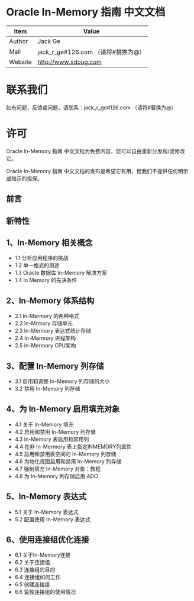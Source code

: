 # Oracle In-Memory 指南 中文文档

|Item|Value|
|---|---|
|Author|Jack Ge|
|Mail|jack_r_ge#126.com （请将#替换为@）|
|Website|http://www.sdoug.com |

# 联系我们

如有问题，反馈或问题，请联系：jack_r_ge#126.com （请将#替换为@）

# 许可

Oracle In-Memory 指南 中文文档为免费内容，您可以自由重新分发和/或修改它。

Oracle In-Memory 指南 中文文档的发布是希望它有用，但我们不提供任何明示或暗示的担保。 

## 前言

## 新特性

##  1、In-Memory 相关概念

* 1.1 分析应用程序的挑战
* 1.2 单一格式的用途
* 1.3 Oracle 数据库 In-Memory 解决方案
* 1.4 In Memory 的先决条件

## 2、In-Memory 体系结构

* 2.1 In-Mermory 的两种格式
* 2.2 In-Mrmory 存储单元
* 2.3 In-Mermory 表达式统计存储
* 2.4 In-Mermory 进程架构
* 2.5 In-Mermory CPU架构

## 3、配置 In-Memory 列存储

* 3.1 启用和调整 In-Memory 列存储的大小
* 3.2 禁用 In-Memory 列存储

## 4、为 In-Memory 启用填充对象

* 4.1 关于 In-Memory 填充
* 4.2 启用和禁用 In-Memory 列存储
* 4.3 In-Memory 表启用和禁用列
* 4.4 在非 In-Mermory 表上指定INMEMORY列属性
* 4.5 启用和禁用表空间的 In-Memory 列存储
* 4.6 为物化视图启用和禁用 In-Memory 列存储
* 4.7 强制填充 In-Memory 对象：教程
* 4.8 为 In-Memory 列存储启用 ADO

## 5、In-Memory 表达式

* 5.1 关于 In-Memory 表达式
* 5.2 配置使用 In-Memory 表达式

## 6、使用连接组优化连接

* 6.1 关于In-Memory连接
* 6.2 关于连接组
* 6.3 连接组的目的
* 6.4 连接组如何工作
* 6.5 创建连接组
* 6.6 监控连接组的使用情况


